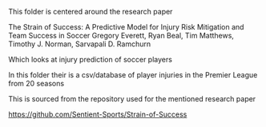 This folder is centered around the research paper

The Strain of Success: A Predictive Model for Injury Risk Mitigation and Team Success in Soccer
Gregory Everett, Ryan Beal, Tim Matthews, Timothy J. Norman, Sarvapali D. Ramchurn

Which looks at injury prediction of soccer players

In this folder their is a csv/database of player injuries in the Premier League from 20 seasons

This is sourced from the repository used for the mentioned research paper

https://github.com/Sentient-Sports/Strain-of-Success